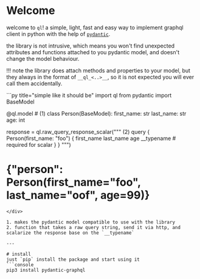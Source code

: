 # Welcome
welcome to `ql`! a simple, light, fast and easy way to implement graphql client
in python with the help of [`pydantic`](https://docs.pydantic.dev/latest/).

the library is not intrusive, which means you won't find unexpected attributes
and functions attached to you pydantic model, and doesn't change the model behaviour.

!!! note
    the library does attach methods and properties to your model, but they always in the format of
    `__ql_<..>__`, so it is not expected you will ever call them accidentally.


<div class="annotate" markdown>
```py title="simple like it should be" 
import ql
from pydantic import BaseModel

@ql.model  # (1)
class Person(BaseModel):
  first_name: str
  last_name: str
  age: int

response = ql.raw_query_response_scalar("""  (2)
query {
  Person(first_name: "foo") {
    first_name
    last_name
    age
    __typename  # required for scalar
  }
}
""")
# {"person": Person(first_name="foo", last_name="oof", age=99)}
```
</div>

1. makes the pydantic model compatible to use with the library
2. function that takes a raw query string, send it via http, and scalarize the response base on the `__typename`

---

# install
just `pip` install the package and start using it
```console
pip3 install pydantic-graphql
```

